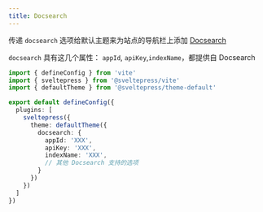 ```yaml
---
title: Docsearch
---
```


传递 `docsearch` 选项给默认主题来为站点的导航栏上添加 [Docsearch](https://docsearch.algolia.com/)

`docsearch` 具有这几个属性： `appId`, `apiKey`,`indexName`，都提供自 Docsearch

```ts title="vite.config.(js|ts)"
import { defineConfig } from 'vite'
import { sveltepress } from '@sveltepress/vite'
import { defaultTheme } from '@sveltepress/theme-default'

export default defineConfig({
  plugins: [
    sveltepress({
      theme: defaultTheme({
        docsearch: {
          appId: 'XXX',
          apiKey: 'XXX',
          indexName: 'XXX',
          // 其他 Docsearch 支持的选项
        }
      })
    })
  ]
})
```